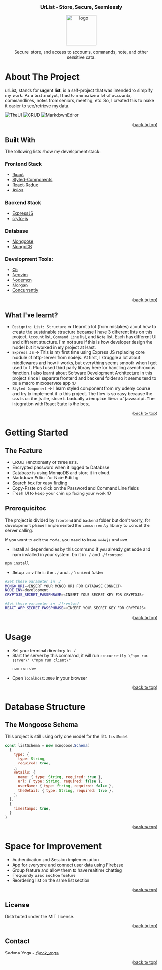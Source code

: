 <div id="top"></div>

<!-- PROJECT LOGO -->
<br />
<div align="center">
  <h3 align="center">UrList - Store, Secure, Seamlessly </h3>
  <img src="https://lh3.googleusercontent.com/wY5xafshzpNPsOZccfl7NdTceXtk-L3bjiBEX0PxvLzjeSHF2Tm1y3UdZSFYyNwDIz_hZjYNCjx_sE0qvEd1Co6y6u59Fw2BAXzr-upPJkwwET3A5NlWPVH2i1bdpmTueseox8x-iQ=w2400" alt="logo" width="100">
  <p align="center">
    Secure, store, and access to accounts, commands, note, and other sensitive data.

  </p>
</div>

<!-- ABOUT THE PROJECT -->

# About The Project

urList, stands for **ur**gent **list**, is a self-project that was intended to simplify my work. As a test analyst, I had to memorize a lot of accounts, commandlines, notes from seniors, meeting, etc. So, I created this to make it easier to see/retrieve my data.

![TheUI][spa-ui]
![CRUD][crud-list]
![MarkdownEditor][markdown-editor]

<p align="right">(<a href="#top">back to top</a>)</p>

## Built With

The following lists show my development stack:

### Frontend Stack

- [React](https://reactjs.org/)
- [Styled-Components](https://styled-components.com/)
- [React-Redux](https://react-redux.js.org/)
- [Axios](https://axios-http.com/docs/intro)

### Backend Stack

- [ExpressJS](https://expressjs.com/)
- [cryto-js](https://www.npmjs.com/package/crypto-js)

### Database

- [Mongoose](https://mongoosejs.com/)
- [MongoDB](mongodb.com)

### Development Tools:

- [Git](https://git-scm.com/)
- [Neovim](https://neovim.io/)
- [Nodemon](https://www.npmjs.com/package/nodemon)
- [Morgan](https://www.npmjs.com/package/morgan)
- [Concurrently](https://www.npmjs.com/package/concurrently)

<p align="right">(<a href="#top">back to top</a>)</p>

## What I've learnt?

- `Designing Lists Structure` => I learnt a lot (from mistakes) about how to create the sustainable structure because I have 3 different lists on this project, `Account` list, `Command Line` list, and `Note` list. Each has different UI and different structure. I'm not sure if this is how developer design the model but it worked in my project at least.
- `Express JS` => This is my first time using Express JS replacing core module of http-server from nodejs. At first, I struggle a lot about middlewares and how it works, but everything seems smooth when I get used to it. Plus I used third party library here for handling asynchronous function. I also learnt about Software Development Architecture in this project since I separate frontend and backend folder so it seems tend to be a macro microservice app :D
- `Styled Component` => I learn styled component from my udemy course and try to implement it to this project. The flow is so easy because the css is on the js file, since it basically a template literal of javascript. The integration with React State is the best.

<p align="right">(<a href="#top">back to top</a>)</p>

<!-- GETTING STARTED -->

# Getting Started

## The Feature

- CRUD Functionality of three lists.
- Encrypted password when it logged to Database
- Database is using MongoDB and store it in cloud.
- Markdown Editor for Note Editing
- Search box for easy finding
- Copy-Paste on click on the Password and Command Line fields
- Fresh UI to keep your chin up facing your work :D

## Prerequisites

The project is divided by `frontend` and `backend` folder but don't worry, for development phase I implemented the `concurrently` library to concat the server calling.

If you want to edit the code, you need to have `nodejs` and `NPM`.

- Install all dependencies by this command if you already get node and npm installed in your system. Do it in `./` and `./frontend`

```sh
npm install
```

- Setup `.env` file in the `./` and `./frontend` folder

```sh
#Set these parameter in ./
MONGO_URI=<INSERT YOUR MONGO URI FOR DATABASE CONNECT>
NODE_ENV=development
CRYPTOJS_SECRET_PASSPHRASE=<INSERT YOUR SECRET KEY FOR CRYPTOJS>
```

```sh
#Set these parameter in ./frontend
REACT_APP_SECRET_PASSPHRASE=<INSERT YOUR SECRET KEY FOR CRYPTOJS>
```

<p align="right">(<a href="#top">back to top</a>)</p>

# Usage

- Set your terminal directory to `./`
- Start the server by this command, it will run `concurrently \"npm run server\" \"npm run client\"`
  ```sh
  npm run dev
  ```
- Open `localhost:3000` in your browser

<p align="right">(<a href="#top">back to top</a>)</p>

# Database Structure

## The Mongoose Schema

This project is still using only one model for the list.
`listModel`

```js
const listSchema = new mongoose.Schema(
  {
    type: {
      type: String,
      required: true,
    },
    details: {
      name: { type: String, required: true },
      url: { type: String, required: false },
      userName: { type: String, required: false },
      theDetail: { type: String, required: true },
    },
  },
  {
    timestamps: true,
  }
)
```

<p align="right">(<a href="#top">back to top</a>)</p>

# Space for Improvement

- Authentication and Session implementation
- App for everyone and connect user data using Firebase
- Group feature and allow them to have realtime chatting
- Frequently used section feature
- Reordering list on the same list section

<p align="right">(<a href="#top">back to top</a>)</p>

<!-- LICENSE -->

## License

Distributed under the MIT License.

<p align="right">(<a href="#top">back to top</a>)</p>

<!-- CONTACT -->

## Contact

Sedana Yoga - [@cok_yoga](https://twitter.com/Cok_Yoga)

<p align="right">(<a href="#top">back to top</a>)</p>

<!-- MARKDOWN LINKS & IMAGES -->
<!-- https://www.markdownguide.org/basic-syntax/#reference-style-links -->

[spa-ui]: docs/spa-ui.png
[crud-list]: docs/crud-list.png
[markdown-editor]: docs/markdown-editor.png
